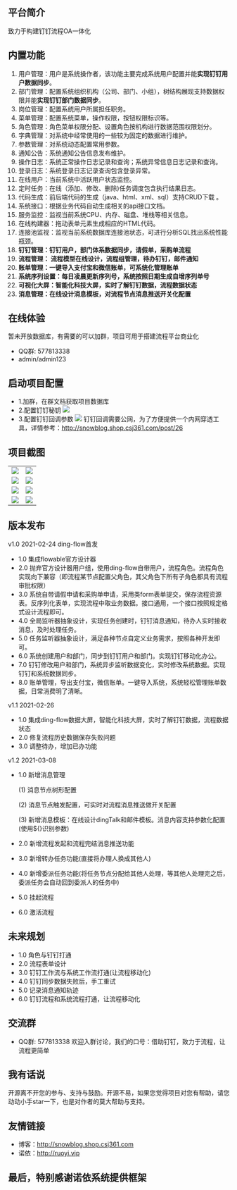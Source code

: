 ## 平台简介
 致力于构建钉钉流程OA一体化

## 内置功能

1.  用户管理：用户是系统操作者，该功能主要完成系统用户配置并能**实现钉钉用户数据同步**。
2.  部门管理：配置系统组织机构（公司、部门、小组），树结构展现支持数据权限并能**实现钉钉部门数据同步**。
3.  岗位管理：配置系统用户所属担任职务。
4.  菜单管理：配置系统菜单，操作权限，按钮权限标识等。
5.  角色管理：角色菜单权限分配、设置角色按机构进行数据范围权限划分。
6.  字典管理：对系统中经常使用的一些较为固定的数据进行维护。
7.  参数管理：对系统动态配置常用参数。
8.  通知公告：系统通知公告信息发布维护。
9.  操作日志：系统正常操作日志记录和查询；系统异常信息日志记录和查询。
10. 登录日志：系统登录日志记录查询包含登录异常。
11. 在线用户：当前系统中活跃用户状态监控。
12. 定时任务：在线（添加、修改、删除)任务调度包含执行结果日志。
13. 代码生成：前后端代码的生成（java、html、xml、sql）支持CRUD下载 。
14. 系统接口：根据业务代码自动生成相关的api接口文档。
15. 服务监控：监视当前系统CPU、内存、磁盘、堆栈等相关信息。
16. 在线构建器：拖动表单元素生成相应的HTML代码。
17. 连接池监视：监视当前系统数据库连接池状态，可进行分析SQL找出系统性能瓶颈。
18. **钉钉管理：钉钉用户，部门体系数据同步，请假单，采购单流程**
19. **流程管理： 流程模型在线设计，流程组管理，待办钉钉，邮件通知**
20. **账单管理：一键导入支付宝和微信账单，可系统化管理账单**
21. **系统序列设置：每日凌晨更新序列号，系统按照日期生成自增序列单号**
22. **可视化大屏：智能化科技大屏，实时了解钉钉数据，流程数据状态**
23. **消息管理：在线设计消息模板，对流程节点消息推送开关化配置**
## 在线体验
  暂未开放数据库，有需要的可以加群，项目可用于搭建流程平台商业化
  
- QQ群: 577813338
- admin/admin123  
## 启动项目配置
- 1.加群，在群文档获取项目数据库
- 2.配置钉钉秘钥
  <img src="https://qimetons.oss-cn-beijing.aliyuncs.com/c2a24a8fd77e462586137f21f3a5380f.png"/>
- 3.配置钉钉回调参数
  <img src="https://qimetons.oss-cn-beijing.aliyuncs.com/bbee68c5a1c64092ab4e0fa29d7cdf5d.png"/>
  钉钉回调需要公网，为了方便提供一个内网穿透工具，详情参考：http://snowblog.shop.csj361.com/post/26
  
## 项目截图
<table>
    <tr>
        <td><img src="https://qimetons.oss-cn-beijing.aliyuncs.com/094981bad3844c25b4e0e9ae5fdfb253.png"/></td>
            <td><img src="https://qimetons.oss-cn-beijing.aliyuncs.com/a5b69fa27ba147a89efc229d90e1d27e.png"/></td>
    </tr>
    <tr>
        <td><img src="https://qimetons.oss-cn-beijing.aliyuncs.com/694936c6e1b34af4a9c2525bf25156ba.png"/></td>
        <td><img src="https://qimetons.oss-cn-beijing.aliyuncs.com/102a95b10c5b4094ae9eea060ed3d0c4.png"/></td>
    </tr>
    <tr>
        <td><img src="https://qimetons.oss-cn-beijing.aliyuncs.com/de48282f792d4300ba26b7a397464d71.png"/></td>
        <td><img src="https://qimetons.oss-cn-beijing.aliyuncs.com/952eaddf26164feaae13ec9ffdbeab35.png"/></td>
    </tr>
    <tr>
        <td><img src="https://qimetons.oss-cn-beijing.aliyuncs.com/416ffa7c1f1f42f8807a24dc2e63a08d.png"/></td>
        <td><img src="https://qimetons.oss-cn-beijing.aliyuncs.com/0ffee016a6be4d5eb5b5f18a0291353e.png"/></td>
    </tr>
</table>

## 版本发布
v1.0 2021-02-24 ding-flow首发
  - 1.0 集成flowable官方设计器
  - 2.0 抛弃官方设计器用户组，使用ding-flow自带用户，流程角色。流程角色实现向下兼容（即流程某节点配置父角色，其父角色下所有子角色都具有流程审批权限）
  - 3.0 系统自带请假申请和采购单申请，采用类form表单提交，保存流程资源表。反序列化表单，实现流程中取业务数据。接口通用，一个接口按照规定格式设计流程即可。
  - 4.0 全局监听器抽象设计，实现任务创建时，钉钉消息通知，待办人实时接收消息，及时处理任务。
  - 5.0 任务监听器抽象设计，满足各种节点自定义业务需求，按照各种开发即可。
  - 6.0 系统创建用户和部门，同步到钉钉用户和部门。实现钉钉移动化办公。
  - 7.0 钉钉修改用户和部门，系统异步监听数据变化，实时修改系统数据。实现钉钉和系统数据同步。
  - 8.0 账单管理，导出支付宝，微信账单。一键导入系统，系统轻松管理账单数据，日常消费明了清晰。
  
v1.1 2021-02-26 
   - 1.0 集成ding-flow数据大屏，智能化科技大屏，实时了解钉钉数据，流程数据状态
   - 2.0 修复流程历史数据保存失败问题
   - 3.0 调整待办，增加已办功能
   
v1.2 2021-03-08
   - 1.0 新增消息管理
   
     (1) 消息节点树形配置
     
     (2) 消息节点触发配置，可实时对流程消息推送做开关配置
     
     (3) 新增消息模板：在线设计dingTalk和邮件模板。消息内容支持参数化配置(使用${}识别参数)
   - 2.0 新增流程发起和流程完结消息推送功能
   - 3.0 新增转办任务功能(直接将办理人换成其他人)
   - 4.0 新增委派任务功能(将任务节点分配给其他人处理，等其他人处理完之后，委派任务会自动回到委派人的任务中) 
   - 5.0 挂起流程
   - 6.0 激活流程   
   
## 未来规划

 - 1.0 角色与钉钉打通
 - 2.0 流程表单设计
 - 3.0 钉钉工作流与系统工作流打通(让流程移动化)
 - 4.0 钉钉同步数据失败后，手工重试
 - 5.0 记录消息通知轨迹
 - 6.0 钉钉流程和系统流程打通，让流程移动化
 
## 交流群
 - QQ群: 577813338   欢迎入群讨论，我们的口号：借助钉钉，致力于流程，让流程更简单
 
## 我有话说 
  开源离不开您的参与、支持与鼓励。开源不易，如果您觉得项目对您有帮助，请您动动小手star一下，也是对作者的莫大帮助与支持。

## 友情链接
   - 博客：http://snowblog.shop.csj361.com
   - 诺依：http://ruoyi.vip 
   
## 最后，特别感谢诺依系统提供框架
    
